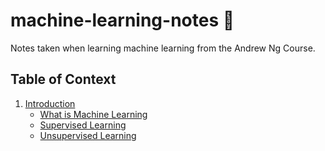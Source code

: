 # machine-learning-notes :robot:
Notes taken when learning machine learning from the Andrew Ng Course.

## Table of Context
1. [Introduction](https://github.com/waquidvp/machine-learning-notes/blob/master/Intoduction.md#intro)
    * [What is Machine Learning](https://github.com/waquidvp/machine-learning-notes/blob/master/Intoduction.md#what-is-ml)
    * [Supervised Learning](https://github.com/waquidvp/machine-learning-notes/blob/master/Intoduction.md#supervised-learning)
    * [Unsupervised Learning](https://github.com/waquidvp/machine-learning-notes/blob/master/Intoduction.md#unsupervised-learning)